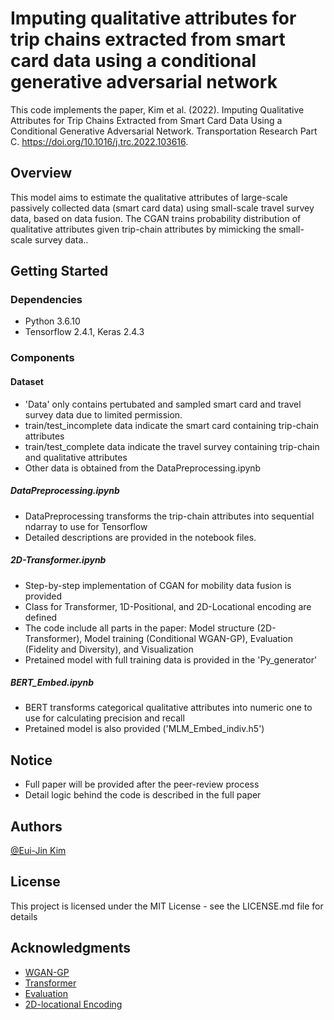# Imputing qualitative attributes for trip chains extracted from smart card data using a conditional generative adversarial network

This code implements the paper, Kim et al. (2022). Imputing Qualitative Attributes for Trip Chains Extracted from Smart Card Data Using a Conditional Generative Adversarial Network. Transportation Research Part C. https://doi.org/10.1016/j.trc.2022.103616.

## Overview

This model aims to estimate the qualitative attributes of large-scale passively collected data (smart card data) using small-scale travel survey data, based on data fusion. The CGAN trains probability distribution of qualitative attributes given trip-chain attributes by mimicking the small-scale survey data..

## Getting Started

### Dependencies
* Python 3.6.10
* Tensorflow 2.4.1, Keras 2.4.3

### Components

#### Dataset
* 'Data' only contains pertubated and sampled smart card and travel survey data due to limited permission.
* train/test_incomplete data indicate the smart card containing trip-chain attributes
* train/test_complete data indicate the travel survey containing trip-chain and qualitative attributes
* Other data is obtained from the DataPreprocessing.ipynb

##### DataPreprocessing.ipynb
* DataPreprocessing transforms the trip-chain attributes into sequential ndarray to use for Tensorflow
* Detailed descriptions are provided in the notebook files.

##### 2D-Transformer.ipynb
* Step-by-step implementation of CGAN for mobility data fusion is provided
* Class for Transformer, 1D-Positional, and 2D-Locational encoding are defined
* The code include all parts in the paper: Model structure (2D-Transformer), Model training (Conditional WGAN-GP), Evaluation (Fidelity and Diversity), and Visualization
* Pretained model with full training data is provided in the 'Py_generator'

##### BERT_Embed.ipynb
* BERT transforms categorical qualitative attributes into numeric one to use for calculating precision and recall
* Pretained model is also provided ('MLM_Embed_indiv.h5')


## Notice
* Full paper will be provided after the peer-review process
* Detail logic behind the code is described in the full paper

## Authors

[@Eui-Jin Kim](https://sites.google.com/view/euijinkim)


## License

This project is licensed under the MIT License - see the LICENSE.md file for details

## Acknowledgments
* [WGAN-GP](https://github.com/kongyanye/cwgan-gp)
* [Transformer](https://github.com/Lsdefine/attention-is-all-you-need-keras)
* [Evaluation](https://github.com/clovaai/generative-evaluation-prdc)
* [2D-locational Encoding](https://github.com/wzlxjtu/PositionalEncoding2D)
